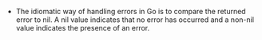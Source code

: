 - The idiomatic way of handling errors in Go is to compare the returned error to nil. A nil value indicates that no error has occurred and a non-nil value indicates the presence of an error.

